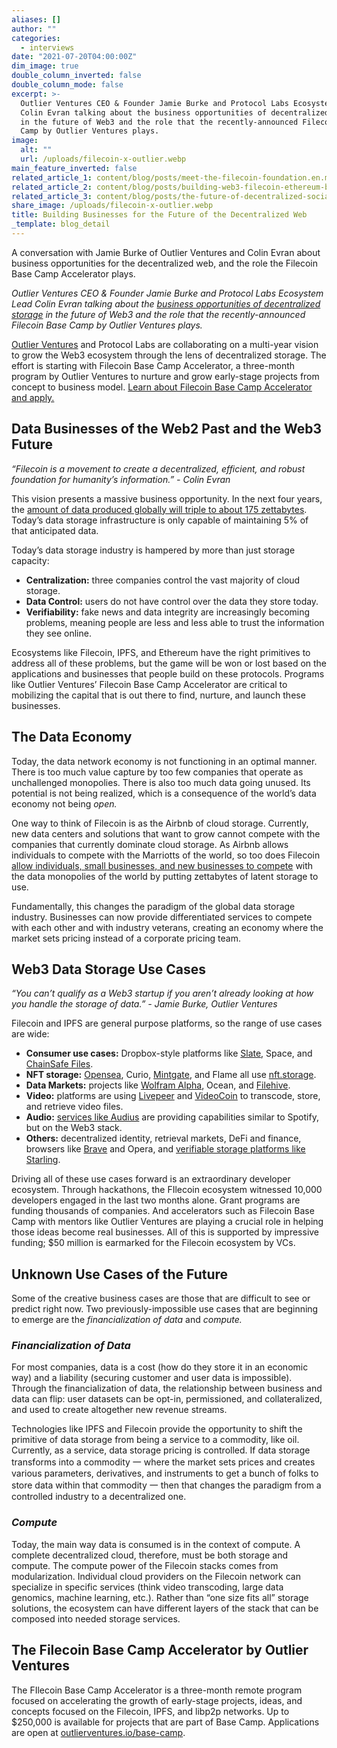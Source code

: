 ```yaml
---
aliases: []
author: ""
categories:
  - interviews
date: "2021-07-20T04:00:00Z"
dim_image: true
double_column_inverted: false
double_column_mode: false
excerpt: >-
  Outlier Ventures CEO & Founder Jamie Burke and Protocol Labs Ecosystem Lead
  Colin Evran talking about the business opportunities of decentralized storage
  in the future of Web3 and the role that the recently-announced Filecoin Base
  Camp by Outlier Ventures plays.
image:
  alt: ""
  url: /uploads/filecoin-x-outlier.webp
main_feature_inverted: false
related_article_1: content/blog/posts/meet-the-filecoin-foundation.en.md
related_article_2: content/blog/posts/building-web3-filecoin-ethereum-better-together.en.md
related_article_3: content/blog/posts/the-future-of-decentralized-social-media.en.md
share_image: /uploads/filecoin-x-outlier.webp
title: Building Businesses for the Future of the Decentralized Web
_template: blog_detail
---
```


A conversation with Jamie Burke of Outlier Ventures and Colin Evran about business opportunities for the decentralized web, and the role the Filecoin Base Camp Accelerator plays.

_Outlier Ventures CEO & Founder Jamie Burke and Protocol Labs Ecosystem Lead Colin Evran talking about the_ [_business opportunities of decentralized storage_](https://www.youtube.com/watch?v=NOk_VXHpIak) _in the future of Web3 and the role that the recently-announced Filecoin Base Camp by Outlier Ventures plays._

[Outlier Ventures](https://outlierventures.io/) and Protocol Labs are collaborating on a multi-year vision to grow the Web3 ecosystem through the lens of decentralized storage. The effort is starting with Filecoin Base Camp Accelerator, a three-month program by Outlier Ventures to nurture and grow early-stage projects from concept to business model. [Learn about Filecoin Base Camp Accelerator and apply.](https://outlierventures.io/base-camp/filecoin-base-camp/)

## **Data Businesses of the Web2 Past and the Web3 Future**

_“Filecoin is a movement to create a decentralized, efficient, and robust foundation for humanity’s information.” - Colin Evran_

This vision presents a massive business opportunity. In the next four years, the [amount of data produced globally will triple to about 175 zettabytes](https://www.forbes.com/sites/tomcoughlin/2018/11/27/175-zettabytes-by-2025/). Today’s data storage infrastructure is only capable of maintaining 5% of that anticipated data.

Today’s data storage industry is hampered by more than just storage capacity:

- **Centralization:** three companies control the vast majority of cloud storage.
- **Data Control:** users do not have control over the data they store today.
- **Verifiability:** fake news and data integrity are increasingly becoming problems, meaning people are less and less able to trust the information they see online.

Ecosystems like Filecoin, IPFS, and Ethereum have the right primitives to address all of these problems, but the game will be won or lost based on the applications and businesses that people build on these protocols. Programs like Outlier Ventures’ Filecoin Base Camp Accelerator are critical to mobilizing the capital that is out there to find, nurture, and launch these businesses.

## **The Data Economy**

Today, the data network economy is not functioning in an optimal manner. There is too much value capture by too few companies that operate as unchallenged monopolies. There is also too much data going unused. Its potential is not being realized, which is a consequence of the world’s data economy not being _open._

One way to think of Filecoin is as the Airbnb of cloud storage. Currently, new data centers and solutions that want to grow cannot compete with the companies that currently dominate cloud storage. As Airbnb allows individuals to compete with the Marriotts of the world, so too does Filecoin [allow individuals, small businesses, and new businesses to compete](https://filecoin.io/blog/posts/more-than-storage-business-opportunities-on-filecoin/) with the data monopolies of the world by putting zettabytes of latent storage to use.

Fundamentally, this changes the paradigm of the global data storage industry. Businesses can now provide differentiated services to compete with each other and with industry veterans, creating an economy where the market sets pricing instead of a corporate pricing team.

## **Web3 Data Storage Use Cases**

_“You can’t qualify as a Web3 startup if you aren’t already looking at how you handle the storage of data.” - Jamie Burke, Outlier Ventures_

Filecoin and IPFS are general purpose platforms, so the range of use cases are wide:

- **Consumer use cases:** Dropbox-style platforms like [Slate](https://filecoin.io/blog/community-slate/), Space, and [ChainSafe Files](https://files.chainsafe.io/).
- **NFT storage:** [Opensea](https://filecoin.io/blog/posts/opensea-decentralizes-and-persists-nft-storage-with-ipfs-and-filecoin/), Curio, [Mintgate](https://www.youtube.com/watch?v=QxJ5-nuY1NA), and Flame all use [nft.storage](http://nft.storage/).
- **Data Markets:** projects like [Wolfram Alpha](https://filecoin.io/blog/posts/wolfram-blockchain-labs-expanding-storage-functionality-with-ipfs-filecoin-for-dapp-development/), Ocean, and [Filehive](https://filecoin.io/blog/posts/decentralized-data-markets-with-filehive/).
- **Video:** platforms are using [Livepeer](https://filecoin.io/blog/posts/livepeer-x-filecoin-co-mining-pilot/) and [VideoCoin](https://filecoin.io/blog/posts/videocoin-and-filecoin-to-power-the-video-nft-market/) to transcode, store, and retrieve video files.
- **Audio:** [services like Audius](https://www.youtube.com/watch?v=c50licHTOik) are providing capabilities similar to Spotify, but on the Web3 stack.
- **Others:** decentralized identity, retrieval markets, DeFi and finance, browsers like [Brave](https://brave.com/brave-integrates-ipfs/) and Opera, and [verifiable storage platforms like Starling](https://filecoin.io/blog/posts/starling-lab-establishing-trust-for-humanity-s-data/).

Driving all of these use cases forward is an extraordinary developer ecosystem. Through hackathons, the FIlecoin ecosystem witnessed 10,000 developers engaged in the last two months alone. Grant programs are funding thousands of companies. And accelerators such as Filecoin Base Camp with mentors like Outlier Ventures are playing a crucial role in helping those ideas become real businesses. All of this is supported by impressive funding; $50 million is earmarked for the Filecoin ecosystem by VCs.

## **Unknown Use Cases of the Future**

Some of the creative business cases are those that are difficult to see or predict right now. Two previously-impossible use cases that are beginning to emerge are the _financialization of data_ and _compute._

### _Financialization of Data_

For most companies, data is a cost (how do they store it in an economic way) and a liability (securing customer and user data is impossible). Through the financialization of data, the relationship between business and data can flip: user datasets can be opt-in, permissioned, and collateralized, and used to create altogether new revenue streams.

Technologies like IPFS and Filecoin provide the opportunity to shift the primitive of data storage from being a service to a commodity, like oil. Currently, as a service, data storage pricing is controlled. If data storage transforms into a commodity 一 where the market sets prices and creates various parameters, derivatives, and instruments to get a bunch of folks to store data within that commodity 一 then that changes the paradigm from a controlled industry to a decentralized one.

### _Compute_

Today, the main way data is consumed is in the context of compute. A complete decentralized cloud, therefore, must be both storage and compute. The compute power of the Filecoin stacks comes from modularization. Individual cloud providers on the Filecoin network can specialize in specific services (think video transcoding, large data genomics, machine learning, etc.). Rather than “one size fits all” storage solutions, the ecosystem can have different layers of the stack that can be composed into needed storage services.

## **The Filecoin Base Camp Accelerator by Outlier Ventures**

The FIlecoin Base Camp Accelerator is a three-month remote program focused on accelerating the growth of early-stage projects, ideas, and concepts focused on the Filecoin, IPFS, and libp2p networks. Up to $250,000 is available for projects that are part of Base Camp. Applications are open at [outlierventures.io/base-camp](https://outlierventures.io/base-camp/filecoin-base-camp/).
